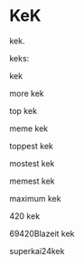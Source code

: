 # KeK
kek.

keks:

kek

more kek

top kek

meme kek

toppest kek

mostest kek

memest kek

maximum kek

420 kek

69420Blazeit kek

superkai24kek
